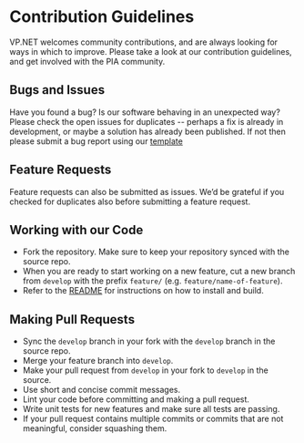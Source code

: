 # Contribution Guidelines
VP.NET welcomes community contributions, and are always looking for ways in which to improve. Please take a look at our contribution guidelines, and get involved with the PIA community.

## Bugs and Issues
Have you found a bug? Is our software behaving in an unexpected way? Please check the open issues for duplicates -- perhaps a fix is already in development, or maybe a solution has already been published. 
If not then please submit a bug report using our [template](/.github/ISSUE_TEMPLATE.md)

## Feature Requests
Feature requests can also be submitted as issues. We’d be grateful if you checked for duplicates also before submitting a feature request.

## Working with our Code
* Fork the repository. Make sure to keep your repository synced with the source repo.
* When you are ready to start working on a new feature, cut a new branch from `develop` with the prefix `feature/` (e.g. `feature/name-of-feature`).
* Refer to the [README](/README.md) for instructions on how to install and build.

## Making Pull Requests
* Sync the `develop` branch in your fork with the `develop` branch in the source repo.
* Merge your feature branch into `develop`.
* Make your pull request from `develop` in your fork to `develop` in the source.
* Use short and concise commit messages.
* Lint your code before committing and making a pull request.
* Write unit tests for new features and make sure all tests are passing.
* If your pull request contains multiple commits or commits that are not meaningful, consider squashing them.
